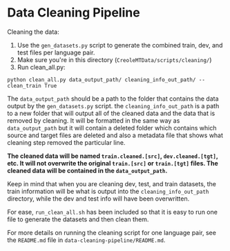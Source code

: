 # Data Cleaning Pipeline

Cleaning the data:

1.  Use the `gen_datasets.py` script to generate the combined train, dev, and test files per language pair.
2.  Make sure you're in this directory (`CreoleMTData/scripts/cleaning/`)
3.  Run clean_all.py:

```
python clean_all.py data_output_path/ cleaning_info_out_path/ --clean_train True
```

The `data_output_path` should be a path to the folder that contains the data output by the `gen_datasets.py` script. the `cleaning_info_out_path` is a path to a new folder that will output all of the cleaned data and the data that is removed by cleaning. It will be formatted in the same way as `data_output_path` but it will contain a deleted folder which contains which source and target files are deleted and also a metadata file that shows what cleaning step removed the particular line.

**The cleaned data will be named `train.cleaned.[src]`, `dev.cleaned.[tgt]`, etc. It will not overwrite the original `train.[src]` or `train.[tgt]` files. The cleaned data will be contained in the `data_output_path`.**

Keep in mind that when you are cleaning dev, test, and train datasets, the train information will be what is output into the `cleaning_info_out_path` directory, while the dev and test info will have been overwritten.

For ease, `run_clean_all.sh` has been included so that it is easy to run one file to generate the datasets and then clean them.

For more details on running the cleaning script for one language pair, see the `README.md` file in `data-cleaning-pipeline/README.md`.

